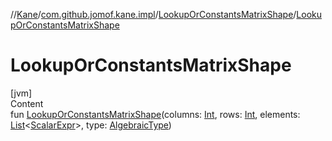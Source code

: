 //[Kane](../../index.md)/[com.github.jomof.kane.impl](../index.md)/[LookupOrConstantsMatrixShape](index.md)/[LookupOrConstantsMatrixShape](-lookup-or-constants-matrix-shape.md)



# LookupOrConstantsMatrixShape  
[jvm]  
Content  
fun [LookupOrConstantsMatrixShape](-lookup-or-constants-matrix-shape.md)(columns: [Int](https://kotlinlang.org/api/latest/jvm/stdlib/kotlin/-int/index.html), rows: [Int](https://kotlinlang.org/api/latest/jvm/stdlib/kotlin/-int/index.html), elements: [List](https://kotlinlang.org/api/latest/jvm/stdlib/kotlin.collections/-list/index.html)<[ScalarExpr](../../com.github.jomof.kane/-scalar-expr/index.md)>, type: [AlgebraicType](../../com.github.jomof.kane.impl.types/-algebraic-type/index.md))  



